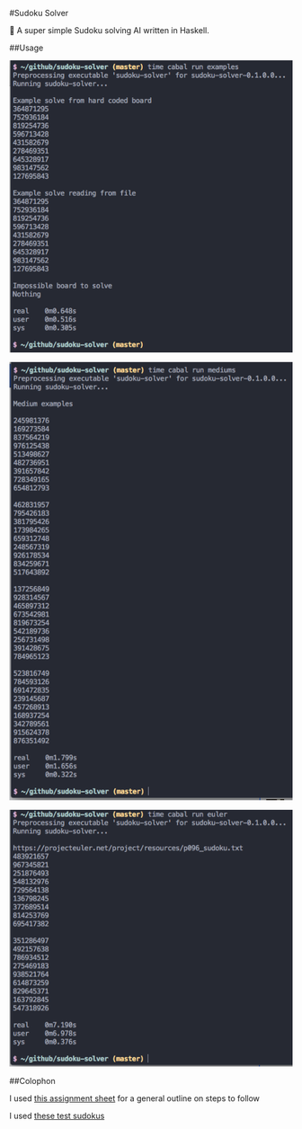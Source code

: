 #Sudoku Solver 

:pencil: A super simple Sudoku solving AI written in Haskell. 

##Usage

![Examples](screenshots/examples.png)

![Medium Sudokus](screenshots/mediums.png)

![Euler](screenshots/euler.png)

##Colophon

I used [this assignment sheet](http://www.cse.chalmers.se/edu/year/2014/course/TDA555/lab3.html) for a general outline on steps to follow

I used [these test sudokus](https://github.com/rohanp/sudoku)